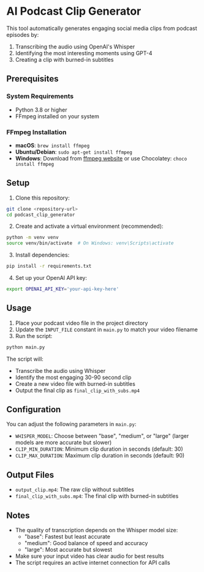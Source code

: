 # AI Podcast Clip Generator

This tool automatically generates engaging social media clips from podcast episodes by:
1. Transcribing the audio using OpenAI's Whisper
2. Identifying the most interesting moments using GPT-4
3. Creating a clip with burned-in subtitles

## Prerequisites

### System Requirements
- Python 3.8 or higher
- FFmpeg installed on your system

### FFmpeg Installation
- **macOS**: `brew install ffmpeg`
- **Ubuntu/Debian**: `sudo apt-get install ffmpeg`
- **Windows**: Download from [ffmpeg website](https://ffmpeg.org/download.html) or use Chocolatey: `choco install ffmpeg`

## Setup

1. Clone this repository:
```bash
git clone <repository-url>
cd podcast_clip_generator
```

2. Create and activate a virtual environment (recommended):
```bash
python -m venv venv
source venv/bin/activate  # On Windows: venv\Scripts\activate
```

3. Install dependencies:
```bash
pip install -r requirements.txt
```

4. Set up your OpenAI API key:
```bash
export OPENAI_API_KEY='your-api-key-here'
```

## Usage

1. Place your podcast video file in the project directory
2. Update the `INPUT_FILE` constant in `main.py` to match your video filename
3. Run the script:
```bash
python main.py
```

The script will:
- Transcribe the audio using Whisper
- Identify the most engaging 30-90 second clip
- Create a new video file with burned-in subtitles
- Output the final clip as `final_clip_with_subs.mp4`

## Configuration

You can adjust the following parameters in `main.py`:
- `WHISPER_MODEL`: Choose between "base", "medium", or "large" (larger models are more accurate but slower)
- `CLIP_MIN_DURATION`: Minimum clip duration in seconds (default: 30)
- `CLIP_MAX_DURATION`: Maximum clip duration in seconds (default: 90)

## Output Files

- `output_clip.mp4`: The raw clip without subtitles
- `final_clip_with_subs.mp4`: The final clip with burned-in subtitles

## Notes

- The quality of transcription depends on the Whisper model size:
  - "base": Fastest but least accurate
  - "medium": Good balance of speed and accuracy
  - "large": Most accurate but slowest
- Make sure your input video has clear audio for best results
- The script requires an active internet connection for API calls 